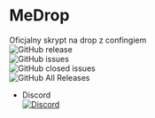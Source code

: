 # MeDrop
Oficjalny skrypt na drop z confingiem<br>
![GitHub release](https://img.shields.io/github/release/Mefuuu/MeDrop.svg?style=for-the-badge)<br>
![GitHub issues](https://img.shields.io/github/issues-raw/Mefuuu/MeDrop.svg?style=for-the-badge)<br>
![GitHub closed issues](https://img.shields.io/github/issues-closed-raw/Mefuuu/MeDrop.svg?style=for-the-badge)<br>
![GitHub All Releases](https://img.shields.io/github/downloads/Mefuuu/MeDrop/total.svg?style=for-the-badge)<br>

* Discord <br>
[![Discord](https://img.shields.io/discord/425192525091831808.svg?style=for-the-badge)](https://discordapp.com/invite/kKpgtFB)
